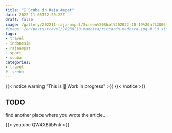 ```yaml
---
title: "🚧 Scuba in Raja Ampat"
date: 2022-11-05T12:20:22Z
draft: false
image: /gallery/202211-raja-ampat/Screen%20Shot%202022-10-19%20at%2006.57.26.jpg
#image: /en/posts/travel/20230210-madeira/riccardo-madeira.jpg # So stupid not to autodetect...
tags:
- travel
- indonesia
- rajaampat
- sport
- scuba
categories:
- travel
#- scuba
---
```


{{< notice warning "This is 🚧 Work in progress" >}}
{{< /notice >}}

## TODO

find another place where you wrote the article..

{{< youtube QW4XBtibFnk >}}
